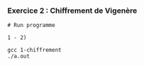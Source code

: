 ### Exercice 2 : Chiffrement de Vigenère

```
# Run programme

1 - 2)

gcc 1-chiffrement
./a.out

```

